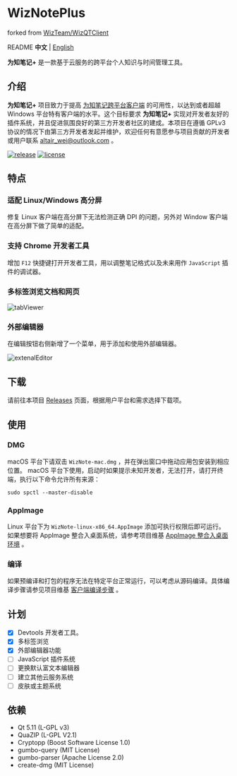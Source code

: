 # WizNotePlus

forked from [WizTeam/WizQTClient](https://github.com/WizTeam/WizQTClient)

README **中文** | [English](documents/README-en.md)

**为知笔记+** 是一款基于云服务的跨平台个人知识与时间管理工具。

## 介绍

**为知笔记+** 项目致力于提高 [为知笔记跨平台客户端](https://github.com/WizTeam/WizQTClient) 的可用性，以达到或者超越 Windows 平台特有客户端的水平。这个目标要求 **为知笔记+** 实现对开发者友好的插件系统，并且促进氛围良好的第三方开发者社区的建成。本项目在遵循 GPLv3 协议的情况下由第三方开发者发起并维护，欢迎任何有意愿参与项目贡献的开发者或用户联系 altair_wei@outlook.com 。

[![release](https://img.shields.io/badge/release-v2.7.3-green.svg)](https://github.com/altairwei/WizNotePlus/releases) [![license](https://img.shields.io/badge/license-GPLv3-green.svg)](https://github.com/altairwei/WizNotePlus/blob/master/LICENSE)

## 特点

### 适配 Linux/Windows 高分屏

修复 Linux 客户端在高分屏下无法检测正确 DPI 的问题，另外对 Window 客户端在高分屏下做了简单的适配。

### 支持 Chrome 开发者工具

增加 `F12` 快捷键打开开发者工具，用以调整笔记格式以及未来用作 `JavaScript` 插件的调试器。

### 多标签浏览文档和网页

![tabViewer](documents/images/tabViewer.png?raw=true)

### 外部编辑器

在编辑按钮右侧新增了一个菜单，用于添加和使用外部编辑器。

![extenalEditor](documents/images/external_editor.png?raw=true)

## 下载

请前往本项目 [Releases](https://github.com/altairwei/WizNotePlus/releases) 页面，根据用户平台和需求选择下载项。

## 使用

### DMG

macOS 平台下请双击 `WizNote-mac.dmg` ，并在弹出窗口中拖动应用包安装到相应位置。
macOS 平台下使用，启动时如果提示未知开发者，无法打开，请打开终端，执行以下命令允许所有来源：
```shell
sudo spctl --master-disable
```

### AppImage

Linux 平台下为 `WizNote-linux-x86_64.AppImage` 添加可执行权限后即可运行。如果想要将 AppImage 整合入桌面系统，请参考项目维基 [AppImage 整合入桌面环境](https://github.com/altairwei/WizNotePlus/wiki/AppImage%E6%95%B4%E5%90%88%E5%85%A5%E6%A1%8C%E9%9D%A2%E7%8E%AF%E5%A2%83) 。

### 编译

如果预编译和打包的程序无法在特定平台正常运行，可以考虑从源码编译。具体编译步骤请参见项目维基 [客户端编译步骤](https://github.com/altairwei/WizNotePlus/wiki/%E5%AE%A2%E6%88%B7%E7%AB%AF%E7%BC%96%E8%AF%91%E6%AD%A5%E9%AA%A4) 。

## 计划

- [x] Devtools 开发者工具。
- [x] 多标签浏览
- [x] 外部编辑器功能
- [ ] JavaScript 插件系统
- [ ] 更换默认富文本编辑器
- [ ] 建立其他云服务系统
- [ ] 皮肤或主题系统

## 依赖

- Qt 5.11 (L-GPL v3)
- QuaZIP (L-GPL V2.1)
- Cryptopp (Boost Software License 1.0)
- gumbo-query (MIT License)
- gumbo-parser (Apache License 2.0)
- create-dmg (MIT License)
